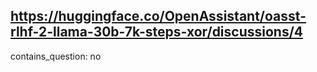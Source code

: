 ## https://huggingface.co/OpenAssistant/oasst-rlhf-2-llama-30b-7k-steps-xor/discussions/4

contains_question: no